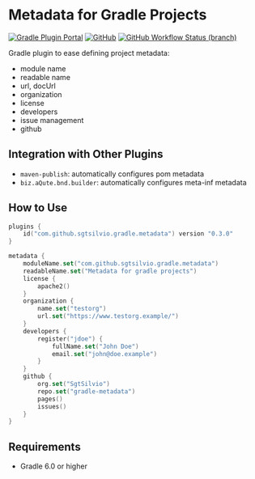 # Metadata for Gradle Projects

[![Gradle Plugin Portal](https://img.shields.io/gradle-plugin-portal/v/com.github.sgtsilvio.gradle.metadata?color=brightgreen&style=for-the-badge)](https://plugins.gradle.org/plugin/com.github.sgtsilvio.gradle.metadata)
[![GitHub](https://img.shields.io/github/license/sgtsilvio/gradle-metadata?color=brightgreen&style=for-the-badge)](LICENSE)
[![GitHub Workflow Status (branch)](https://img.shields.io/github/workflow/status/sgtsilvio/gradle-metadata/CI%20Check/master?style=for-the-badge)](https://github.com/SgtSilvio/gradle-metadata/actions/workflows/check.yml?query=branch%3Amaster)

Gradle plugin to ease defining project metadata:
- module name
- readable name
- url, docUrl
- organization
- license
- developers
- issue management
- github

## Integration with Other Plugins

- `maven-publish`: automatically configures pom metadata
- `biz.aQute.bnd.builder`: automatically configures meta-inf metadata

## How to Use

```kotlin
plugins {
    id("com.github.sgtsilvio.gradle.metadata") version "0.3.0"
}

metadata {
    moduleName.set("com.github.sgtsilvio.gradle.metadata")
    readableName.set("Metadata for gradle projects")
    license {
        apache2()
    }
    organization {
        name.set("testorg")
        url.set("https://www.testorg.example/")
    }
    developers {
        register("jdoe") {
            fullName.set("John Doe")
            email.set("john@doe.example")
        }
    }
    github {
        org.set("SgtSilvio")
        repo.set("gradle-metadata")
        pages()
        issues()
    }
}
```

## Requirements

- Gradle 6.0 or higher